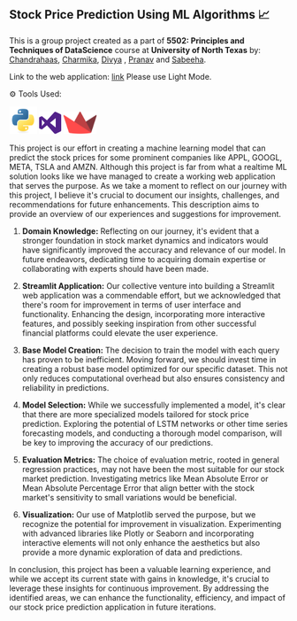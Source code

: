 ## Stock Price Prediction Using ML Algorithms 📈

This is a group project created as a part of **5502: Principles and Techniques of DataScience** course at **University of North Texas** by:           
[Chandrahaas](https://www.linkedin.com/in/chandrahaas-kalanadhabhatla/),
[Charmika](https://www.linkedin.com/in/charmika-sadhula-2286a0209/), [Divya](https://www.linkedin.com/in/divyadanda/)
, [Pranav](https://www.linkedin.com/in/pranav-moses-2142b7154/)
and [Sabeeha](https://www.linkedin.com/in/sabiha-tabassum-shaik-23a105241/).

Link to the web application: [link](https://group8.streamlit.app/) Please use Light Mode.

⚙️ Tools Used:

<img src="https://github.com/devicons/devicon/blob/master/icons/python/python-original.svg" alt="Pyhton Logo" width="50" height="50"/>   <img src="https://github.com/devicons/devicon/blob/master/icons/visualstudio/visualstudio-plain.svg" alt="VS Code" width="40" height="40" />   <img src="https://github.com/blahblahblah1920/Random-data/blob/main/streamlit-mark-color.png" alt="Streamlit" width="60" height="40" />

This project is our effort in creating a machine learning model that can predict the stock prices for some prominent companies like APPL, GOOGL, META, TSLA and AMZN.
Although this project is far from what a realtime ML solution looks like we have managed to create a working web application that serves the purpose.
As we take a moment to reflect on our journey with this project, I believe it's crucial to document our insights, challenges, and recommendations for future enhancements. This description aims to provide an overview of our experiences and suggestions for improvement.

1. **Domain Knowledge:**
   Reflecting on our journey, it's evident that a stronger foundation in stock market dynamics and indicators would have significantly improved the accuracy and relevance of our model. In future endeavors, dedicating time to acquiring domain expertise or collaborating with experts should have been made.

2. **Streamlit Application:**
   Our collective venture into building a Streamlit web application was a commendable effort, but we acknowledged that there's room for improvement in terms of user interface and functionality. Enhancing the design, incorporating more interactive features, and possibly seeking inspiration from other successful financial platforms could elevate the user experience.

3. **Base Model Creation:**
   The decision to train the model with each query has proven to be inefficient. Moving forward, we should invest time in creating a robust base model optimized for our specific dataset. This not only reduces computational overhead but also ensures consistency and reliability in predictions.

4. **Model Selection:**
   While we successfully implemented a model, it's clear that there are more specialized models tailored for stock price prediction. Exploring the potential of LSTM networks or other time series forecasting models, and conducting a thorough model comparison, will be key to improving the accuracy of our predictions.

5. **Evaluation Metrics:**
   The choice of evaluation metric, rooted in general regression practices, may not have been the most suitable for our stock market prediction. Investigating metrics like Mean Absolute Error or Mean Absolute Percentage Error that align better with the stock market's sensitivity to small variations would be beneficial.

6. **Visualization:**
   Our use of Matplotlib served the purpose, but we recognize the potential for improvement in visualization. Experimenting with advanced libraries like Plotly or Seaborn and incorporating interactive elements will not only enhance the aesthetics but also provide a more dynamic exploration of data and predictions.

In conclusion, this project has been a valuable learning experience, and while we accept its current state with gains in knowledge, it's crucial to leverage these insights for continuous improvement. By addressing the identified areas, we can enhance the functionality, efficiency, and impact of our stock price prediction application in future iterations.
